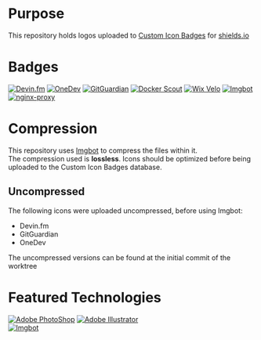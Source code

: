 # Purpose
This repository holds logos uploaded to [Custom Icon Badges](https://custom-icon-badges.demolab.com/) for [shields.io](https://shields.io)

# Badges
[![Devin.fm](https://custom-icon-badges.demolab.com/badge/devin.fm-232632.svg?style=for-the-badge&logo=devin.fm)](https://devin.fm)
[![OneDev](https://custom-icon-badges.demolab.com/badge/OneDev-23232c.svg?style=for-the-badge&logo=onedev&logoColor=white)](https://onedev.io)
[![GitGuardian](https://custom-icon-badges.demolab.com/badge/gitguardian-white.svg?style=for-the-badge&logo=gitguardian&logoColor=081736)](https://gitguardian.com)
[![Docker Scout](https://custom-icon-badges.demolab.com/badge/docker%20scout-376a5f.svg?style=for-the-badge&logo=docker-scout)](https://www.docker.com/products/docker-scout/)
[![Wix Velo](https://custom-icon-badges.demolab.com/badge/velo-by%20wix-black.svg?style=for-the-badge&logo=velo&labelColor=0C6EFC)](https://wix.com)
[![Imgbot](https://custom-icon-badges.demolab.com/badge/imgbot-438977?style=for-the-badge&logo=imgbot)](https://imgbot.net)
[![nginx-proxy](https://custom-icon-badges.demolab.com/badge/nginx--proxy-F0F0F0?style=for-the-badge&logo=nginx-proxy-identicon&logoColor=D4AB64)](https://github.com/nginx-proxy/nginx-proxy)

# Compression
This repository uses [Imgbot](https://imgbot.net/) to compress the files within it.<br>
The compression used is **lossless**. Icons should be optimized before being uploaded to the Custom Icon Badges database.

## Uncompressed
The following icons were uploaded uncompressed, before using Imgbot:
- Devin.fm
- GitGuardian
- OneDev

The uncompressed versions can be found at the initial commit of the worktree

# Featured Technologies
[![Adobe PhotoShop](https://img.shields.io/badge/PhotoShop-31A8FF.svg?style=for-the-badge&logo=adobe-photoshop&logoColor=001e36)](https://photoshop.com)
[![Adobe Illustrator](https://img.shields.io/badge/illustrator-ff9a00.svg?style=for-the-badge&logo=adobe-illustrator&logoColor=001e36)](https://adobe.com/products/illustrator)<br>
[![Imgbot](https://custom-icon-badges.demolab.com/badge/imgbot-438977?style=for-the-badge&logo=imgbot)](https://imgbot.net)
